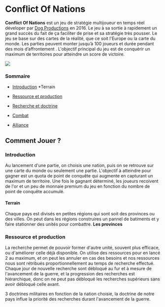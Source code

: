 # Conflict Of Nations
**Conflict Of Nations** est un jeu de stratégie multijoueur en temps réel déveloper par [Dog Productions](https://doradogames.com/) en 2016. Le jeu à sa sortie à rapidement un grand succès du fait de ça faciliter de prise et sa stratégie très pousser. Le jeu se base sur des cartes de la réalité, que ce soit l'Europe ou la carte du monde. Les parties peuvent monter jusqu’à 100 joueurs et durée pendant des mois d’affrontement .
L'objectif principal du jeu est de conquérir un maximum de territoires pour atteindre un score de victoire. 

![](https://doradogames.com/app/uploads/2022/05/con-game-icon.jpg)


### Sommaire

- [Introduction](Introduction)
  *Terrain
  
- [Ressource et production](Ressource-et-production)
- [Recherche et doctrine](Recherche-et-doctrine)
- [Combat](Combat)
- [Alliance](Alliance)



## Comment Jouer ?
### Introduction

Au lancement d'une partie, on choisis une nation, puis on se retrouve sur une carte du monde ou seulement une partie. L'objectif à atteindre pour gagner est un quota de point de conquête qui augmente en capturant un maximum de territoire. Une fois le gagnant déterminé, les joueurs recoivent de l'or et un peu de monnaie premium du jeu en fonction du nombre de point de conquête accumulé.

#### Terrain

 Chaque pays est divisés en petites régions qui sont soit des provinces ou des villes. On peut dans les régions construires un pannel de batiments et y faire stationner des unités pour combattre.
 **Les provinces** 

### Ressource et production




La recherche permet de pouvoir former d'autre unité, souvent plus efficace, ou d'améliorer celle déjà disponible. On utilise des ressources pour en lancé 2 au maximum, et on peut les annuler en cas des besoins et nos ressources nous sont rétribués proportionnellement au temps de recherche effectué.
Chaque jour de nouvelle recherche sont débloqué au fur et à mesure de l'avancement de la guerre, et la progression des recherches est hiérarchique, donc on ne peut pas débloqué les recherches supérieurs sans avoir débloqué celle avant.

3 doctrines militaires en fonction de la nation choisie, la doctrine de notre pays influe la priorité des recherches durant l'avancement de la guerre.




